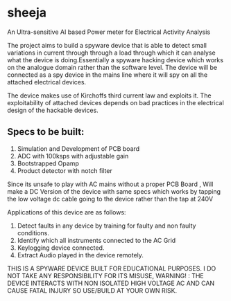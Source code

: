 # sheeja
An Ultra-sensitive AI based Power meter for Electrical Activity Analysis

The project aims to build a spyware device that is able to detect small variations in current through through a load through which it can analyse what the device is doing.Essentially a spyware hacking device which works on the analogue domain rather than the software level. The device will be connected as a spy device in the mains line where it will spy on all the attached electrical devices.

The device makes use of Kirchoffs third current law and exploits it. The exploitability of attached devices depends on bad practices in the electrical design of the hackable devices.

## Specs to be built:

1. Simulation and Development of PCB board
2. ADC with 100ksps with adjustable gain 
3. Bootstrapped Opamp 
4. Product detector with notch filter

Since its unsafe to play with AC mains without a proper PCB Board , Will make a DC Version of the device with same specs which works by tapping the low voltage dc cable going to the device rather than the tap at 240V

Applications of this device are as follows:

1. Detect faults in any device by training for faulty and non faulty conditions.
2. Identify which all instruments connected to the AC Grid
3. Keylogging device connected.
4. Extract Audio played in the device remotely.

THIS IS A SPYWARE DEVICE BUILT FOR EDUCATIONAL PURPOSES. I DO NOT TAKE ANY RESPONSIBILITY FOR ITS MISUSE, WARNING! : THE DEVICE INTERACTS WITH NON ISOLATED HIGH VOLTAGE AC AND CAN CAUSE FATAL INJURY SO USE/BUILD AT YOUR OWN RISK.
